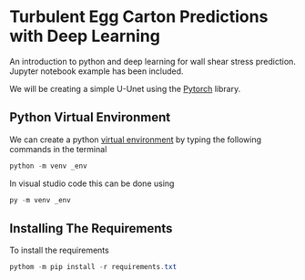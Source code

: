 # Turbulent Egg Carton Predictions with Deep Learning

An introduction to python and deep learning for wall shear stress prediction.
Jupyter notebook example has been included.

We will be creating a simple U-Unet using the
[Pytorch](https://pytorch.org/tutorials/) library.

## Python Virtual Environment

We can create a python [virtual
environment](https://docs.python.org/3/tutorial/venv.html) by typing the following
commands in the terminal

```powershell
python -m venv _env
```

In visual studio code this can be done using

```powershell
py -m venv _env
```

## Installing The Requirements

To install the requirements

```powershell
pythom -m pip install -r requirements.txt
```
